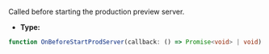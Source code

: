 Called before starting the production preview server.

- **Type:**

```ts
function OnBeforeStartProdServer(callback: () => Promise<void> | void): void;
```
